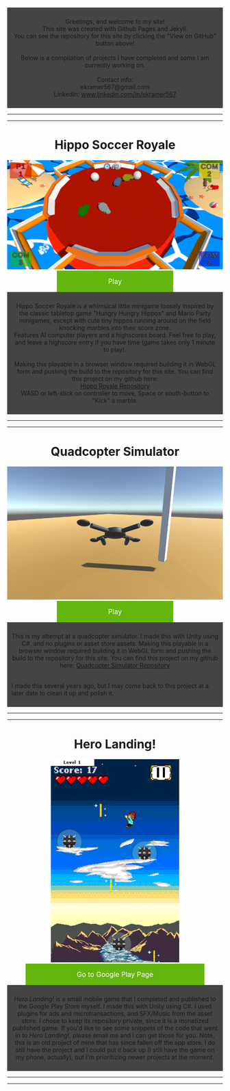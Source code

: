 <html>
    <style>
.centerAlignObject{
        text-align: center;
        }
a.button {
    background-color: #64B70E; /* Green */
    border: none;
    color: white;
    padding: 15px 120px;
    text-align: center;
    text-decoration: none;
    display: inline-block;
    font-size: 16px;
}
        
img.autoscale{
    height: auto;
    width: auto;
}
     </style>
</html>
<div style="background-color:#444444; padding:10px;">
<p align="center">
    Greetings, and welcome to my site!<br>
    This site was created with Github Pages and Jekyll.<br>
    You can see the repository for this site by clicking the "View on GitHub" button above!
    <br><br>
    Below is a compilation of projects I have completed and some I am currently working on.
    <br><br>
    Contact info:<br>
    ekramer567@gmail.com<br>
    LinkedIn: <a href="https://www.linkedin.com/in/ekramer567">www.linkedin.com/in/ekramer567</a>
    </p>
</div>

---
---

<div class ="centerAlignObject">
    <h1>Hippo Soccer Royale</h1>
    <img src="HippoSoccerRoyale_Pic.PNG"><br>
<a href="/assets/unity/HippoRoyale_Build_0.1.0.0/index.html" class="button">Play</a>
</div>

<div style="background-color:#444444; padding:10px;"> 
<p align="center">
    Hippo Soccer Royale is a whimsical little minigame loosely inspired by the classic tabletop game "Hungry Hungry Hippos" and Mario Party minigames, except with cute tiny hippos running around on the field knocking marbles into their score zone.<br>
	Features AI computer players and a highscores board. Feel free to play, and leave a highscore entry if you have time (game takes only 1 minute to play).<br><br>
	Making this playable in a browser window required building it in WebGL form and pushing the build to the repository for this site. You can find this project on my github here:<br>
    <a href="https://github.com/EKramer567/HippoSoccerRoyale">Hippo Royale Repository</a><br>
	WASD or left-stick on controller to move, Space or south-button to "Kick" a marble.
</p>
</div>

---
---

<div class ="centerAlignObject">
    <h1>Quadcopter Simulator</h1>
    <img src="QuadcopterSimPic.png"><br>
<a href="/assets/unity/Quadcoptersim/index.html" class="button">Play</a>
</div>

<div style="background-color:#444444; padding:10px;"> 
<p align="center">
    This is my attempt at a quadcopter simulator. I made this with Unity using C#, and no plugins or asset store assets. Making this playable in a browser window required building it in WebGL form and pushing the build to the repository for this site. You can find this project on my github here: 
    <a href="https://github.com/EKramer567/Quadcopter-Simulator">Quadcopter Simulator Repository</a><br><br>
                                                   
I made this several years ago, but I may come back to this project at a later date to clean it up and polish it.<br>
</p>
</div>
  
---
---

<div class ="centerAlignObject">
    <h1>Hero Landing!</h1>
    <img src="HLscreenshot.png" width="300" height="475"><br>
<a href="https://play.google.com/store/apps/details?id=com.EKramer.HeroEntranceTraining" class="button">Go to Google Play Page</a>
</div>
<div style="background-color:#444444; padding:10px;"> 
<p align="center">
<i>Hero Landing!</i> is a small mobile game that I completed and published to the Google Play Store myself. I made this with Unity using C#. I used plugins for ads and microtransactions, and SFX/Music from the asset store. I chose to keep its repository private, since it is a monetized published game. If you'd like to see some snippets of the code that went in to <i>Hero Landing!</i>, please email me and I can get those for you.
Note, this is an old project of mine that has since fallen off the app store. I do still have the project and I could put it back up (I still have the game on my phone, actually), but I'm prioritizing newer projects at the moment.
</p>
</div>
  
---
---
